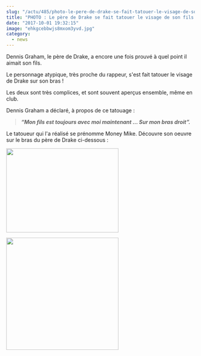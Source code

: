```yaml
--- 
slug: "/actu/485/photo-le-pere-de-drake-se-fait-tatouer-le-visage-de-son-fils"
title: "PHOTO : Le père de Drake se fait tatouer le visage de son fils !"
date: "2017-10-01 19:32:15"
image: "ehkgcebbwjs8mxom3yvd.jpg"
category:
  - news
---
```

<p>Dennis Graham, le père de Drake, a encore une fois prouvé à quel point il aimait son fils.</p>

<p>Le personnage atypique, très proche du rappeur, s'est fait tatouer le visage de Drake sur son bras !</p>

<p>Les deux sont très complices, et sont souvent aperçus ensemble, même en club.</p>

<p>Dennis Graham a déclaré, à propos de ce tatouage :</p>

<blockquote>
<p><strong><em>“Mon fils est toujours avec moi maintenant … Sur mon bras droit”.</em></strong></p>
</blockquote>

<p>Le tatoueur qui l'a réalisé se prénomme Money Mike. Découvre son oeuvre sur le bras du père de Drake ci-dessous :</p>

<p><img alt="" src="https://www.lebalooshow.com/wp-content/uploads/2017/10/dennis-graham-tattoo.jpg" style="height:225px; width:300px" /></p>

<p><img alt="" src="https://www.lebalooshow.com/wp-content/uploads/2017/10/Dennis-Graham-Drake-tattoo-600x600.jpg" style="height:300px; width:300px" /></p>